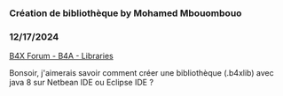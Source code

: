 ### Création de bibliothèque by Mohamed Mbouombouo
### 12/17/2024
[B4X Forum - B4A - Libraries](https://www.b4x.com/android/forum/threads/164672/)

Bonsoir, j'aimerais savoir comment créer une bibliothèque (.b4xlib) avec java 8 sur Netbean IDE ou Eclipse IDE ?